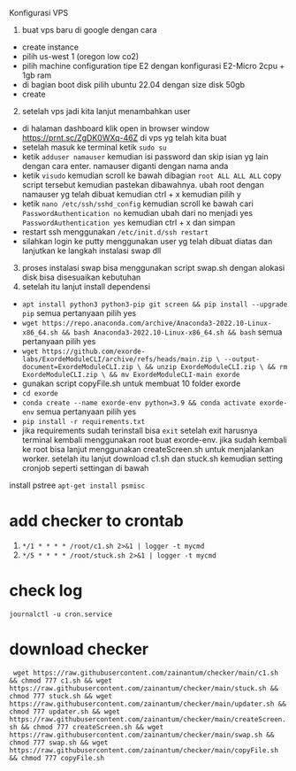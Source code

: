 Konfigurasi VPS
1. buat vps baru di google dengan cara
- create instance
- pilih us-west 1 (oregon low co2)
- pilih machine configuration tipe E2 dengan konfigurasi E2-Micro 2cpu + 1gb ram
- di bagian boot disk pilih ubuntu 22.04 dengan size disk 50gb
- create
2. setelah vps jadi kita lanjut menambahkan user
- di halaman dashboard klik open in browser window https://prnt.sc/ZgDK0WXq-46Z di vps yg telah kita buat
- setelah masuk ke terminal ketik ```sudo su```
- ketik ```adduser namauser``` kemudian isi password dan skip isian yg lain dengan cara enter. namauser diganti dengan nama anda
- ketik ```visudo``` kemudian scroll ke bawah dibagian ```root ALL ALL ALL``` copy script tersebut kemudian pastekan dibawahnya. ubah root dengan namauser yg telah dibuat kemudian ctrl + x kemudian pilih y
- ketik ```nano /etc/ssh/sshd_config``` kemudian scroll ke bawah cari ```PasswordAuthentication no``` kemudian ubah dari no menjadi yes ```PasswordAuthentication yes``` kemudian ctrl + x dan simpan
- restart ssh menggunakan ```/etc/init.d/ssh restart```
- silahkan login ke putty menggunakan user yg telah dibuat diatas dan lanjutkan ke langkah instalasi swap dll
3. proses instalasi swap bisa menggunakan script swap.sh dengan alokasi disk bisa disesuaikan kebutuhan
4. setelah itu lanjut install dependensi
- ```apt install python3 python3-pip git screen && pip install --upgrade pip``` semua pertanyaan pilih yes
- ```wget https://repo.anaconda.com/archive/Anaconda3-2022.10-Linux-x86_64.sh && bash Anaconda3-2022.10-Linux-x86_64.sh && bash``` semua pertanyaan pilih yes
- ```wget https://github.com/exorde-labs/ExordeModuleCLI/archive/refs/heads/main.zip \ --output-document=ExordeModuleCLI.zip \ && unzip ExordeModuleCLI.zip \ && rm ExordeModuleCLI.zip \ && mv ExordeModuleCLI-main exorde```
- gunakan script copyFile.sh untuk membuat 10 folder exorde
- ``` cd exorde ```
- ``` conda create --name exorde-env python=3.9 && conda activate exorde-env ``` semua pertanyaan pilih yes
- ``` pip install -r requirements.txt ```
- jika requirements sudah terinstall bisa ```exit``` setelah exit harusnya terminal kembali menggunakan root buat exorde-env. jika sudah kembali ke root bisa lanjut menggunakan createScreen.sh untuk menjalankan worker. setelah itu lanjut download c1.sh dan stuck.sh kemudian setting cronjob seperti settingan di bawah

install pstree
```apt-get install psmisc```
# add checker to crontab
1. ``` */1 * * * * /root/c1.sh 2>&1 | logger -t mycmd ```
2. ``` */5 * * * * /root/stuck.sh 2>&1 | logger -t mycmd ```
# check log
``` journalctl -u cron.service ```

# download checker
``` wget https://raw.githubusercontent.com/zainantum/checker/main/c1.sh && chmod 777 c1.sh && wget https://raw.githubusercontent.com/zainantum/checker/main/stuck.sh && chmod 777 stuck.sh && wget https://raw.githubusercontent.com/zainantum/checker/main/updater.sh && chmod 777 updater.sh && wget https://raw.githubusercontent.com/zainantum/checker/main/createScreen.sh && chmod 777 createScreen.sh && wget https://raw.githubusercontent.com/zainantum/checker/main/swap.sh && chmod 777 swap.sh && wget https://raw.githubusercontent.com/zainantum/checker/main/copyFile.sh && chmod 777 copyFile.sh```
